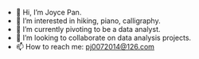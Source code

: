 - 👋 Hi, I’m Joyce Pan.
- 👀 I’m interested in hiking, piano, calligraphy.
- 🌱 I’m currently pivoting to be a data analyst.
- 💞️ I’m looking to collaborate on data analysis projects.
- 📫 How to reach me: pj0072014@126.com

<!---
sharp-007/sharp-007 is a ✨ special ✨ repository because its `README.md` (this file) appears on your GitHub profile.
You can click the Preview link to take a look at your changes.
--->
